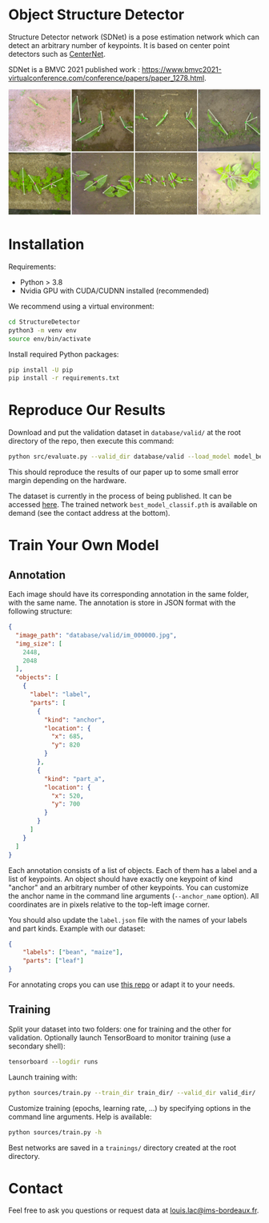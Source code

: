 # Object Structure Detector
Structure Detector network (SDNet) is a pose estimation network which can detect an arbitrary number of keypoints. It is based on center point detectors such as [CenterNet](https://github.com/xingyizhou/CenterNet).

SDNet is a BMVC 2021 published work : https://www.bmvc2021-virtualconference.com/conference/papers/paper_1278.html.

![illustration](illustration.png)

# Installation
Requirements:
- Python > 3.8
- Nvidia GPU with CUDA/CUDNN installed (recommended)

We recommend using a virtual environment:
```zsh
cd StructureDetector
python3 -m venv env
source env/bin/activate
```

Install required Python packages:
```zsh
pip install -U pip
pip install -r requirements.txt
```

# Reproduce Our Results
Download and put the validation dataset in `database/valid/` at the root directory of the repo, then execute this command:

```zsh
python src/evaluate.py --valid_dir database/valid --load_model model_best_classif.pth --anchor_name stem --conf_threshold 0.4 --decoder_dist_thresh 0.1 --dist_threshold 0.05
```

This should reproduce the results of our paper up to some small error margin depending on the hardware.

The dataset is currently in the process of being published. It can be accessed [here](https://data.mendeley.com/datasets/d7kbzjr83k/1). The trained network `best_model_classif.pth` is available on demand (see the contact address at the bottom).

# Train Your Own Model
## Annotation
Each image should have its corresponding annotation in the same folder, with the same name. The annotation is store in JSON format with the following structure:

```json
{
  "image_path": "database/valid/im_000000.jpg",
  "img_size": [
    2448,
    2048
  ],
  "objects": [
    {
      "label": "label",
      "parts": [
        {
          "kind": "anchor",
          "location": {
            "x": 685,
            "y": 820
          }
        },
        {
          "kind": "part_a",
          "location": {
            "x": 520,
            "y": 700
          }
        }
      ]
    }
  ]
}
```

Each annotation consists of a list of objects. Each of them has a label and a list of keypoints. An object should have exactly one keypoint of kind "anchor" and an arbitrary number of other keypoints. You can customize the anchor name in the command line arguments (`--anchor_name` option). All coordinates are in pixels relative to the top-left image corner.

You should also update the `label.json` file with the names of your labels and part kinds. Example with our dataset:

```json
{
    "labels": ["bean", "maize"],
    "parts": ["leaf"]
}
```

For annotating crops you can use [this repo](https://github.com/laclouis5/StructureAnnotator) or adapt it to your needs.

## Training
Split your dataset into two folders: one for training and the other for validation. Optionally launch TensorBoard to monitor training (use a secondary shell):
```zsh
tensorboard --logdir runs
```

Launch training with:
```zsh
python sources/train.py --train_dir train_dir/ --valid_dir valid_dir/
```

Customize training (epochs, learning rate, ...) by specifying options in the command line arguments. Help is available:
```zsh
python sources/train.py -h
```

Best networks are saved in a `trainings/` directory created at the root directory.

# Contact
Feel free to ask you questions or request data at louis.lac@ims-bordeaux.fr.
